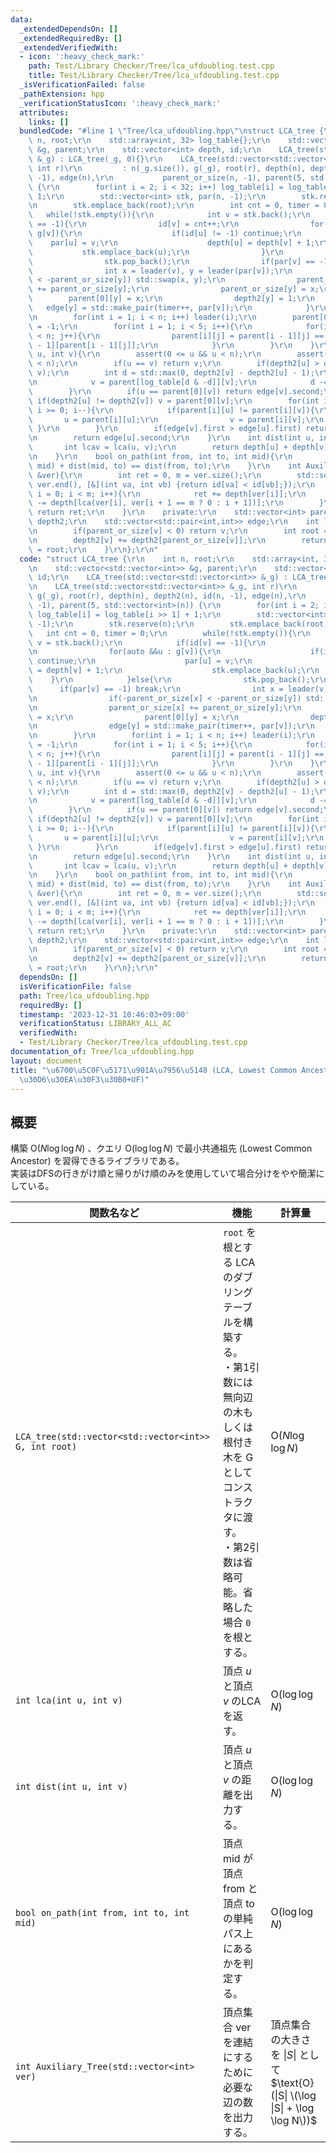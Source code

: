 ```yaml
---
data:
  _extendedDependsOn: []
  _extendedRequiredBy: []
  _extendedVerifiedWith:
  - icon: ':heavy_check_mark:'
    path: Test/Library Checker/Tree/lca_ufdoubling.test.cpp
    title: Test/Library Checker/Tree/lca_ufdoubling.test.cpp
  _isVerificationFailed: false
  _pathExtension: hpp
  _verificationStatusIcon: ':heavy_check_mark:'
  attributes:
    links: []
  bundledCode: "#line 1 \"Tree/lca_ufdoubling.hpp\"\nstruct LCA_tree {\r\n    int\
    \ n, root;\r\n    std::array<int, 32> log_table{};\r\n    std::vector<std::vector<int>>\
    \ &g, parent;\r\n    std::vector<int> depth, id;\r\n    LCA_tree(std::vector<std::vector<int>>\
    \ &_g) : LCA_tree(_g, 0){}\r\n    LCA_tree(std::vector<std::vector<int>> &_g,\
    \ int r)\r\n         : n(_g.size()), g(_g), root(r), depth(n), depth2(n), id(n,\
    \ -1), edge(n),\r\n           parent_or_size(n, -1), parent(5, std::vector<int>(n))\
    \ {\r\n        for(int i = 2; i < 32; i++) log_table[i] = log_table[i >> 1] +\
    \ 1;\r\n        std::vector<int> stk, par(n, -1);\r\n        stk.reserve(n);\r\
    \n        stk.emplace_back(root);\r\n        int cnt = 0, timer = 0;\r\n     \
    \   while(!stk.empty()){\r\n            int v = stk.back();\r\n            if(id[v]\
    \ == -1){\r\n                id[v] = cnt++;\r\n                for(auto &&u :\
    \ g[v]){\r\n                    if(id[u] != -1) continue;\r\n                \
    \    par[u] = v;\r\n                    depth[u] = depth[v] + 1;\r\n         \
    \           stk.emplace_back(u);\r\n                }\r\n            }else{\r\n\
    \                stk.pop_back();\r\n                if(par[v] == -1) break;\r\n\
    \                int x = leader(v), y = leader(par[v]);\r\n                if(-parent_or_size[x]\
    \ < -parent_or_size[y]) std::swap(x, y);\r\n                parent_or_size[x]\
    \ += parent_or_size[y];\r\n                parent_or_size[y] = x;\r\n        \
    \        parent[0][y] = x;\r\n                depth2[y] = 1;\r\n             \
    \   edge[y] = std::make_pair(timer++, par[v]);\r\n            }\r\n        }\r\
    \n        for(int i = 1; i < n; i++) leader(i);\r\n        parent[0][leader(0)]\
    \ = -1;\r\n        for(int i = 1; i < 5; i++){\r\n            for(int j = 0; j\
    \ < n; j++){\r\n                parent[i][j] = parent[i - 1][j] == -1 ? -1 : parent[i\
    \ - 1][parent[i - 1][j]];\r\n            }\r\n        }\r\n    }\r\n    int lca(int\
    \ u, int v){\r\n        assert(0 <= u && u < n);\r\n        assert(0 <= v && v\
    \ < n);\r\n        if(u == v) return v;\r\n        if(depth2[u] > depth2[v]) std::swap(u,\
    \ v);\r\n        int d = std::max(0, depth2[v] - depth2[u] - 1);\r\n        while(d){\r\
    \n            v = parent[log_table[d & -d]][v];\r\n            d -= d & -d;\r\n\
    \        }\r\n        if(u == parent[0][v]) return edge[v].second;\r\n       \
    \ if(depth2[u] != depth2[v]) v = parent[0][v];\r\n        for(int i = log_table[depth2[v]];\
    \ i >= 0; i--){\r\n            if(parent[i][u] != parent[i][v]){\r\n         \
    \       u = parent[i][u];\r\n                v = parent[i][v];\r\n           \
    \ }\r\n        }\r\n        if(edge[v].first > edge[u].first) return edge[v].second;\r\
    \n        return edge[u].second;\r\n    }\r\n    int dist(int u, int v){\r\n \
    \       int lcav = lca(u, v);\r\n        return depth[u] + depth[v] - 2 * depth[lcav];\r\
    \n    }\r\n    bool on_path(int from, int to, int mid){\r\n        return dist(from,\
    \ mid) + dist(mid, to) == dist(from, to);\r\n    }\r\n    int Auxiliary_Tree(std::vector<int>\
    \ &ver){\r\n        int ret = 0, m = ver.size();\r\n        std::sort(ver.begin(),\
    \ ver.end(), [&](int va, int vb) {return id[va] < id[vb];});\r\n        for(int\
    \ i = 0; i < m; i++){\r\n            ret += depth[ver[i]];\r\n            ret\
    \ -= depth[lca(ver[i], ver[i + 1 == m ? 0 : i + 1])];\r\n        }\r\n       \
    \ return ret;\r\n    }\r\n    private:\r\n    std::vector<int> parent_or_size,\
    \ depth2;\r\n    std::vector<std::pair<int,int>> edge;\r\n    int leader(int v){\r\
    \n        if(parent_or_size[v] < 0) return v;\r\n        int root = leader(parent_or_size[v]);\r\
    \n        depth2[v] += depth2[parent_or_size[v]];\r\n        return parent_or_size[v]\
    \ = root;\r\n    }\r\n};\r\n"
  code: "struct LCA_tree {\r\n    int n, root;\r\n    std::array<int, 32> log_table{};\r\
    \n    std::vector<std::vector<int>> &g, parent;\r\n    std::vector<int> depth,\
    \ id;\r\n    LCA_tree(std::vector<std::vector<int>> &_g) : LCA_tree(_g, 0){}\r\
    \n    LCA_tree(std::vector<std::vector<int>> &_g, int r)\r\n         : n(_g.size()),\
    \ g(_g), root(r), depth(n), depth2(n), id(n, -1), edge(n),\r\n           parent_or_size(n,\
    \ -1), parent(5, std::vector<int>(n)) {\r\n        for(int i = 2; i < 32; i++)\
    \ log_table[i] = log_table[i >> 1] + 1;\r\n        std::vector<int> stk, par(n,\
    \ -1);\r\n        stk.reserve(n);\r\n        stk.emplace_back(root);\r\n     \
    \   int cnt = 0, timer = 0;\r\n        while(!stk.empty()){\r\n            int\
    \ v = stk.back();\r\n            if(id[v] == -1){\r\n                id[v] = cnt++;\r\
    \n                for(auto &&u : g[v]){\r\n                    if(id[u] != -1)\
    \ continue;\r\n                    par[u] = v;\r\n                    depth[u]\
    \ = depth[v] + 1;\r\n                    stk.emplace_back(u);\r\n            \
    \    }\r\n            }else{\r\n                stk.pop_back();\r\n          \
    \      if(par[v] == -1) break;\r\n                int x = leader(v), y = leader(par[v]);\r\
    \n                if(-parent_or_size[x] < -parent_or_size[y]) std::swap(x, y);\r\
    \n                parent_or_size[x] += parent_or_size[y];\r\n                parent_or_size[y]\
    \ = x;\r\n                parent[0][y] = x;\r\n                depth2[y] = 1;\r\
    \n                edge[y] = std::make_pair(timer++, par[v]);\r\n            }\r\
    \n        }\r\n        for(int i = 1; i < n; i++) leader(i);\r\n        parent[0][leader(0)]\
    \ = -1;\r\n        for(int i = 1; i < 5; i++){\r\n            for(int j = 0; j\
    \ < n; j++){\r\n                parent[i][j] = parent[i - 1][j] == -1 ? -1 : parent[i\
    \ - 1][parent[i - 1][j]];\r\n            }\r\n        }\r\n    }\r\n    int lca(int\
    \ u, int v){\r\n        assert(0 <= u && u < n);\r\n        assert(0 <= v && v\
    \ < n);\r\n        if(u == v) return v;\r\n        if(depth2[u] > depth2[v]) std::swap(u,\
    \ v);\r\n        int d = std::max(0, depth2[v] - depth2[u] - 1);\r\n        while(d){\r\
    \n            v = parent[log_table[d & -d]][v];\r\n            d -= d & -d;\r\n\
    \        }\r\n        if(u == parent[0][v]) return edge[v].second;\r\n       \
    \ if(depth2[u] != depth2[v]) v = parent[0][v];\r\n        for(int i = log_table[depth2[v]];\
    \ i >= 0; i--){\r\n            if(parent[i][u] != parent[i][v]){\r\n         \
    \       u = parent[i][u];\r\n                v = parent[i][v];\r\n           \
    \ }\r\n        }\r\n        if(edge[v].first > edge[u].first) return edge[v].second;\r\
    \n        return edge[u].second;\r\n    }\r\n    int dist(int u, int v){\r\n \
    \       int lcav = lca(u, v);\r\n        return depth[u] + depth[v] - 2 * depth[lcav];\r\
    \n    }\r\n    bool on_path(int from, int to, int mid){\r\n        return dist(from,\
    \ mid) + dist(mid, to) == dist(from, to);\r\n    }\r\n    int Auxiliary_Tree(std::vector<int>\
    \ &ver){\r\n        int ret = 0, m = ver.size();\r\n        std::sort(ver.begin(),\
    \ ver.end(), [&](int va, int vb) {return id[va] < id[vb];});\r\n        for(int\
    \ i = 0; i < m; i++){\r\n            ret += depth[ver[i]];\r\n            ret\
    \ -= depth[lca(ver[i], ver[i + 1 == m ? 0 : i + 1])];\r\n        }\r\n       \
    \ return ret;\r\n    }\r\n    private:\r\n    std::vector<int> parent_or_size,\
    \ depth2;\r\n    std::vector<std::pair<int,int>> edge;\r\n    int leader(int v){\r\
    \n        if(parent_or_size[v] < 0) return v;\r\n        int root = leader(parent_or_size[v]);\r\
    \n        depth2[v] += depth2[parent_or_size[v]];\r\n        return parent_or_size[v]\
    \ = root;\r\n    }\r\n};\r\n"
  dependsOn: []
  isVerificationFile: false
  path: Tree/lca_ufdoubling.hpp
  requiredBy: []
  timestamp: '2023-12-31 10:46:03+09:00'
  verificationStatus: LIBRARY_ALL_AC
  verifiedWith:
  - Test/Library Checker/Tree/lca_ufdoubling.test.cpp
documentation_of: Tree/lca_ufdoubling.hpp
layout: document
title: "\u6700\u5C0F\u5171\u901A\u7956\u5148 (LCA, Lowest Common Ancestor) (\u30C0\
  \u30D6\u30EA\u30F3\u30B0+UF)"
---
```


## 概要
構築 $\text{O}(N\log \log N)$ 、クエリ $\text{O}(\log \log N)$ で最小共通祖先 (Lowest Common Ancestor) を習得できるライブラリである。<br>
実装はDFSの行きがけ順と帰りがけ順のみを使用していて場合分けをやや簡潔にしている。<br>

|関数名など|機能|計算量|
|---------|----|-----|
|`LCA_tree(std::vector<std::vector<int>> G, int root)`|`root` を根とする LCA のダブリングテーブルを構築する。<br>・第1引数には無向辺の木もしくは根付き木を G としてコンストラクタに渡す。<br>・第2引数は省略可能。省略した場合 `0` を根とする。| $\text{O}(N\log \log N)$ |
|`int lca(int u, int v)`|頂点 $u$ と頂点 $v$ のLCAを返す。| $\text{O}(\log \log N)$ |
|`int dist(int u, int v)`|頂点 $u$ と頂点 $v$ の距離を出力する。| $\text{O}(\log \log N)$ |
|`bool on_path(int from, int to, int mid)`|頂点 $\text{mid}$ が頂点 $\text{from}$ と頂点 $\text{to}$ の単純パス上にあるかを判定する。| $\text{O}(\log \log N)$ |
|`int Auxiliary_Tree(std::vector<int> ver)`|頂点集合 $\text{ver}$ を連結にするために必要な辺の数を出力する。|頂点集合の大きさを $\|S\|$ として<br> $\text{O}(\|S\| \(\log \|S\| + \log \log N\))$|
